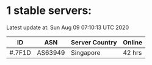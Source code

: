 # 1 stable servers:

Latest update at: Sun Aug 09 07:10:13 UTC 2020

| ID | ASN | Server Country | Online |
| -- | --- | -------------- | ------ |
| #.7F1D | AS63949 | Singapore | 42 hrs |

